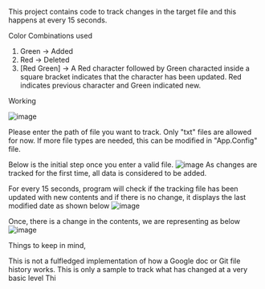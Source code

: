 This project contains code to track changes in the target file and this happens at every 15 seconds.

Color Combinations used
  1. Green -> Added
  2. Red -> Deleted
  3. [Red Green] -> A Red character followed by Green characted inside a square bracket indicates that the character has been updated. Red indicates previous character and Green indicated new.

Working 

![image](https://github.com/chakrei/coremaxtech_assessment/assets/8541154/bf4a5c6d-d662-4b7e-bf3b-bafc50ec1cc5)

Please enter the path of file you want to track. Only "txt" files are allowed for now. If more file types are needed, this can be modified in "App.Config" file.

Below is the initial step once you enter a valid file.
![image](https://github.com/chakrei/coremaxtech_assessment/assets/8541154/32f6359e-943e-470b-bb68-08c44e97adfb)
As changes are tracked for the first time, all data is considered to be added.

For every 15 seconds, program will check if the tracking file has been updated with new contents and if there is no change, it displays the last modified date as shown below
![image](https://github.com/chakrei/coremaxtech_assessment/assets/8541154/99b2ec4c-d4fc-4c4b-806a-b96869abbc58)

Once, there is a change in the contents, we are representing as below
![image](https://github.com/chakrei/coremaxtech_assessment/assets/8541154/3968092d-0c2f-4027-8ca7-061225684cb7)


Things to keep in mind,

This is not a fulfledged implementation of how a Google doc or Git file history works. This is only a sample to track what has changed at a very basic level 
Thi
